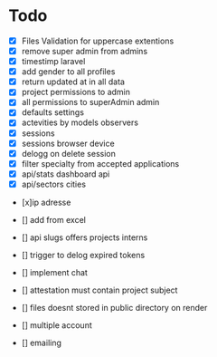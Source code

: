 # Todo
-   [x] Files Validation for uppercase extentions
-   [x] remove super admin from admins
-   [x] timestimp laravel
-   [x] add gender to all profiles
-   [x] return updated at in all data
-   [x] project permissions to admin
-   [x] all permissions to superAdmin admin
-   [x] defaults settings
-   [x] actevities by models observers
-   [x] sessions
-   [x] sessions browser device
-   [x] delogg on delete session
-   [x] filter specialty from accepted applications
-   [x] api/stats dashboard api
-   [x] api/sectors cities 
-   [x]ip adresse

-   [] add from excel
-   [] api slugs offers projects interns
-   [] trigger to delog expired tokens
-   [] implement chat
-   [] attestation must contain project subject
-   [] files doesnt stored in public directory on render
-   [] multiple account
-   [] emailing
